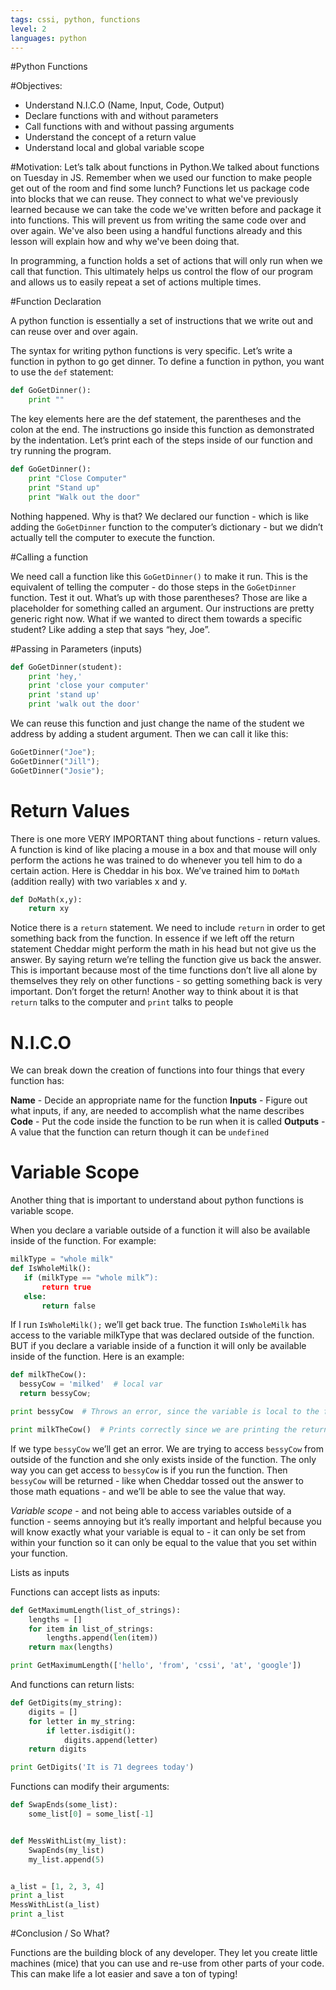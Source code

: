 ```yaml
---
tags: cssi, python, functions
level: 2
languages: python
---
```

#Python Functions

#Objectives:
+ Understand N.I.C.O (Name, Input, Code, Output)
+ Declare functions with and without parameters
+ Call functions with and without passing arguments
+ Understand the concept of a return value
+ Understand local and global variable scope

#Motivation:
Let’s talk about functions in Python.We talked about functions on Tuesday in JS. Remember when we used our function to make people get out of the room and find some lunch?
Functions let us package code into blocks that we can reuse. They connect to what we've previously learned because we can take the code we've written before and package it into functions. This will prevent us from writing the same code over and over again. We've also been using a handful functions already and this lesson will explain how and why we've been doing that.

In programming, a function holds a set of actions that will only run when we call that function. This ultimately helps us control the flow of our program and allows us to easily repeat a set of actions multiple times.

#Function Declaration

A python function is essentially a set of instructions that we write out and can reuse over and over again.

 The syntax for writing python functions is very specific. Let’s write a function in python to go get dinner. To define a function in python, you want to use the `def` statement:

```python
def GoGetDinner():
	print ""
```

 The key elements here are the def statement, the parentheses and the colon at the end.
 The instructions go inside this function as demonstrated by the indentation. Let’s print each of the steps inside of our function and try running the program.

```python
def GoGetDinner():
	print "Close Computer"
	print "Stand up"
	print "Walk out the door"
```
 Nothing happened. Why is that? We declared our function - which is like adding the `GoGetDinner` function to the computer’s dictionary - but we didn’t actually tell the computer to execute the function.

#Calling a function

 We need call a function like this `GoGetDinner()` to make it run.
 This is the equivalent of telling the computer - do those steps in the `GoGetDinner` function. Test it out.
 What’s up with those parentheses? Those are like a placeholder for something called an argument.
 Our instructions are pretty generic right now. What if we wanted to direct them towards a specific student? Like adding a step that says “hey, Joe”.

#Passing in Parameters (inputs)

```python
def GoGetDinner(student):
	print 'hey,'
	print 'close your computer'
	print 'stand up'
	print 'walk out the door'
```

 We can reuse this function and just change the name of the student we address by adding a student argument.
 Then we can call it like this:

```python
GoGetDinner("Joe");
GoGetDinner("Jill");
GoGetDinner("Josie");
```
# Return Values

There is one more VERY IMPORTANT thing about functions - return values.
A function is kind of like placing a mouse in a box and that mouse will only perform the actions he was trained to do whenever you tell him to do a certain action.
Here is Cheddar in his box. We’ve trained him to `DoMath` (addition really) with two variables x and y.

```python
def DoMath(x,y):
	return xy
```
Notice there is a `return` statement. We need to include `return` in order to get something back from the function. In essence if we left off the return statement Cheddar might perform the math in his head but not give us the answer. By saying return we’re telling the function give us back the answer.
This is important because most of the time functions don’t live all alone by themselves they rely on other functions - so getting something back is very important. Don’t forget the return! Another way to think about it is that `return` talks to the computer and `print` talks to people

# N.I.C.O

We can break down the creation of functions into four things that every function has:

 **Name** - Decide an appropriate name for the function
 **Inputs** - Figure out what inputs, if any, are needed to accomplish what the name describes
 **Code** - Put the code inside the function to be run when it is called
 **Outputs** - A value that the function can return though it can be `undefined`

# Variable Scope

Another thing that is important to understand about python functions is variable scope.

When you declare a variable outside of a function it will also be available inside of the function. For example:

 ```python
 milkType = "whole milk"
 def IsWholeMilk():
 	if (milkType == "whole milk”):
 		return true
 	else:
 		return false
 ```
If I run `IsWholeMilk();` we’ll get back true. The function `IsWholeMilk` has access to the variable milkType that was declared outside of the function.
BUT if you declare a variable inside of a function it will only be available inside of the function.
Here is an example:

 ```python
 def milkTheCow():
   bessyCow = 'milked'  # local var
   return bessyCow;

 print bessyCow  # Throws an error, since the variable is local to the function 'milkTheCow'

 print milkTheCow()  # Prints correctly since we are printing the returned value now
 ```

If we type `bessyCow` we’ll get an error. We are trying to access `bessyCow` from outside of the function and she only exists inside of the function.
The only way you can get access to `bessyCow` is if you run the function. Then `bessyCow` will be returned - like when Cheddar tossed out the answer to those math equations - and we’ll be able to see the value that way.

*Variable scope* - and not being able to access variables outside of a function - seems annoying but it’s really important and helpful because you will know exactly what your variable is equal to - it can only be set from within your function so it can only be equal to the value that you set within your function.

Lists as inputs

 Functions can accept lists as inputs:

 ```python
 def GetMaximumLength(list_of_strings):
     lengths = []
     for item in list_of_strings:
         lengths.append(len(item))
     return max(lengths)

 print GetMaximumLength(['hello', 'from', 'cssi', 'at', 'google'])
 ```

 And functions can return lists:

 ```python
 def GetDigits(my_string):
     digits = []
     for letter in my_string:
         if letter.isdigit():
             digits.append(letter)
     return digits

 print GetDigits('It is 71 degrees today')
 ```

 Functions can modify their arguments:

 ```python
 def SwapEnds(some_list):
     some_list[0] = some_list[-1]


 def MessWithList(my_list):
     SwapEnds(my_list)
     my_list.append(5)


 a_list = [1, 2, 3, 4]
 print a_list
 MessWithList(a_list)
 print a_list
 ```

 #Conclusion / So What?

 Functions are the building block of any developer. They let you create little machines (mice) that you can use and re-use from other parts of your code. This can make life a lot easier and save a ton of typing!

